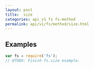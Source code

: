 ```yaml
---
layout: post
title:  size
categories: api_v1 fs fs-method
permalink: api/v1/fs/method/size.html
---
```


## Examples

```javascript
var fs = require('fs');
// @TODO: Finish fs.size example.
```








